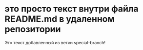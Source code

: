 # это просто текст внутри файла README.md в удаленном репозитории
Это текст добавленный из ветки special-branch!
